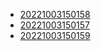 - [20221003150158](/zet/20221003150158/README.md)
- [20221003150157](/zet/20221003150157/README.md)
- [20221003150159](/zet/20221003150159/README.md)
